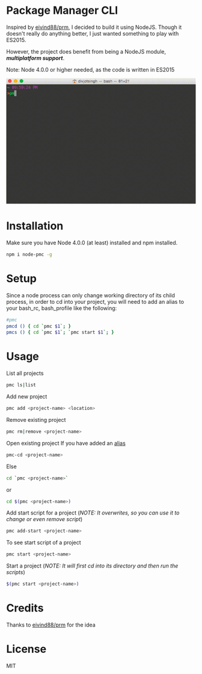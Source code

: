 Package Manager CLI
==

Inspired by [eivind88/prm](https://github.com/eivind88/prm), I decided to build it using NodeJS.
Though it doesn't really do anything better, I just wanted something to play with ES2015.

However, the project does benefit from being a NodeJS module, ***multiplatform support***.

Note: Node 4.0.0 or higher needed, as the code is written in ES2015

![Screencast](/assets/screencast.gif)

Installation
==
Make sure you have Node 4.0.0 (at least) installed and npm installed.
```bash
npm i node-pmc -g
```

Setup
==
Since a node process can only change working directory of its child process, 
in order to cd into your project, you will need to add an alias to your bash_rc, bash_profile like the following:
```bash
#pmc
pmcd () { cd `pmc $1`; }
pmcs () { cd `pmc $1`; `pmc start $1`; }
```

Usage
==
List all projects

```bash
pmc ls|list
```

Add new project

```bash
pmc add <project-name> <location> 
```
Remove existing project

```bash
pmc rm|remove <project-name>
```

Open existing project
If you have added an [alias](#setup)
```bash
pmc-cd <project-name>
```
Else
```bash
cd `pmc <project-name>`
```
or

```bash
cd $(pmc <project-name>)
```

Add start script for a project (_NOTE: It overwrites, so you can use it to change or even remove script_)
```bash
pmc add-start <project-name> 
```

To see start script of a project
```bash
pmc start <project-name>
```

Start a project (_NOTE: It will first cd into its directory and then run the scripts_)
```bash
$(pmc start <project-name>)
```
Credits
==
Thanks to [eivind88/prm](https://github.com/eivind88/prm) for the idea

License
==
MIT
